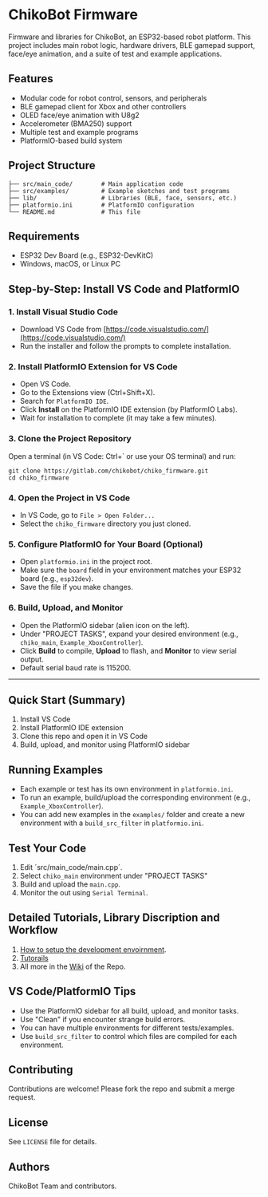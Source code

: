 
# ChikoBot Firmware

Firmware and libraries for ChikoBot, an ESP32-based robot platform. This project includes main robot logic, hardware drivers, BLE gamepad support, face/eye animation, and a suite of test and example applications.

## Features
- Modular code for robot control, sensors, and peripherals
- BLE gamepad client for Xbox and other controllers
- OLED face/eye animation with U8g2
- Accelerometer (BMA250) support
- Multiple test and example programs
- PlatformIO-based build system

## Project Structure

```
├── src/main_code/        # Main application code
├── src/examples/         # Example sketches and test programs
├── lib/                  # Libraries (BLE, face, sensors, etc.)
├── platformio.ini        # PlatformIO configuration
└── README.md             # This file
```


## Requirements
- ESP32 Dev Board (e.g., ESP32-DevKitC)
- Windows, macOS, or Linux PC

## Step-by-Step: Install VS Code and PlatformIO

### 1. Install Visual Studio Code
- Download VS Code from [https://code.visualstudio.com/](https://code.visualstudio.com/)
- Run the installer and follow the prompts to complete installation.

### 2. Install PlatformIO Extension for VS Code
- Open VS Code.
- Go to the Extensions view (Ctrl+Shift+X).
- Search for `PlatformIO IDE`.
- Click **Install** on the PlatformIO IDE extension (by PlatformIO Labs).
- Wait for installation to complete (it may take a few minutes).

### 3. Clone the Project Repository
Open a terminal (in VS Code: Ctrl+` or use your OS terminal) and run:
```
git clone https://gitlab.com/chikobot/chiko_firmware.git
cd chiko_firmware
```

### 4. Open the Project in VS Code
- In VS Code, go to `File > Open Folder...`
- Select the `chiko_firmware` directory you just cloned.

### 5. Configure PlatformIO for Your Board (Optional)
- Open `platformio.ini` in the project root.
- Make sure the `board` field in your environment matches your ESP32 board (e.g., `esp32dev`).
- Save the file if you make changes.

### 6. Build, Upload, and Monitor
- Open the PlatformIO sidebar (alien icon on the left).
- Under "PROJECT TASKS", expand your desired environment (e.g., `chiko_main`, `Example_XboxController`).
- Click **Build** to compile, **Upload** to flash, and **Monitor** to view serial output.
- Default serial baud rate is 115200.

---

## Quick Start (Summary)
1. Install VS Code
2. Install PlatformIO IDE extension
3. Clone this repo and open it in VS Code
4. Build, upload, and monitor using PlatformIO sidebar

## Running Examples
- Each example or test has its own environment in `platformio.ini`.
- To run an example, build/upload the corresponding environment (e.g., `Example_XboxController`).
- You can add new examples in the `examples/` folder and create a new environment with a `build_src_filter` in `platformio.ini`.

## Test Your Code
1. Edit ´src/main_code/main.cpp´.
2. Select `chiko_main` environment under "PROJECT TASKS"
3. Build and upload the `main.cpp`.
4. Monitor the out using `Serial Terminal`.

## Detailed Tutorials, Library Discription and Workflow
1. [How to setup the development envoirnment](https://github.com/helscream/chiko_firmware/wiki/Setup-Development-Environment).
2. [Tutorails](https://github.com/helscream/chiko_firmware/wiki/Firmware-Tutorial)
3. All more in the [Wiki](https://github.com/helscream/chiko_firmware/wiki) of the Repo.

## VS Code/PlatformIO Tips
- Use the PlatformIO sidebar for all build, upload, and monitor tasks.
- Use "Clean" if you encounter strange build errors.
- You can have multiple environments for different tests/examples.
- Use `build_src_filter` to control which files are compiled for each environment.

## Contributing
Contributions are welcome! Please fork the repo and submit a merge request.

## License
See `LICENSE` file for details.

## Authors
ChikoBot Team and contributors.

